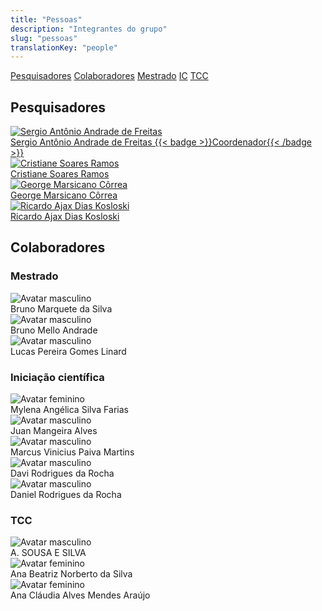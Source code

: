 ```yaml
---
title: "Pessoas"
description: "Integrantes do grupo"
slug: "pessoas"
translationKey: "people"
---
```


<div class="flex flex-wrap gap-2 mb-6">
  <a href="#pesquisadores" class="px-3 py-1 rounded-full text-sm bg-neutral-200 hover:bg-neutral-300 dark:bg-neutral-700 dark:hover:bg-neutral-600">Pesquisadores</a>
  <a href="#colaboradores" class="px-3 py-1 rounded-full text-sm bg-neutral-200 hover:bg-neutral-300 dark:bg-neutral-700 dark:hover:bg-neutral-600">Colaboradores</a>
  <a href="#mestrado" class="px-3 py-1 rounded-full text-sm bg-neutral-200 hover:bg-neutral-300 dark:bg-neutral-700 dark:hover:bg-neutral-600">Mestrado</a>
  <a href="#ic" class="px-3 py-1 rounded-full text-sm bg-neutral-200 hover:bg-neutral-300 dark:bg-neutral-700 dark:hover:bg-neutral-600">IC</a>
  <a href="#tcc" class="px-3 py-1 rounded-full text-sm bg-neutral-200 hover:bg-neutral-300 dark:bg-neutral-700 dark:hover:bg-neutral-600">TCC</a>
</div>

<h2 id="pesquisadores">Pesquisadores</h2>

<div class="grid gap-4 sm:grid-cols-2 md:grid-cols-3 lg:grid-cols-4 xl:grid-cols-5 2xl:grid-cols-6">
  <a href="https://cedis.unb.br/pt/people/sergio_freitas/" class="flex flex-col overflow-hidden rounded-lg shadow-lg bg-neutral-50 dark:bg-neutral-900 transition-transform border border-transparent hover:border-primary-300 hover:shadow-xl hover:scale-[1.01]">
    <img src="https://cedis.unb.br/assets/images/featured/people_Sergio%20Freitas.png" alt="Sergio Antônio Andrade de Freitas" loading="lazy" class="object-cover h-48 w-full">
    <div class="p-4 text-center font-semibold">Sergio Antônio Andrade de Freitas {{< badge >}}Coordenador{{< /badge >}}</div>
  </a>
  <a href="https://cedis.unb.br/pt/people/cristiane_ramos/" class="flex flex-col overflow-hidden rounded-lg shadow-lg bg-neutral-50 dark:bg-neutral-900 transition-transform border border-transparent hover:border-primary-300 hover:shadow-xl hover:scale-[1.01]">
    <img src="https://cedis.unb.br/assets/images/featured/people_Cristiane%20Ramos.png" alt="Cristiane Soares Ramos" loading="lazy" class="object-cover h-48 w-full">
    <div class="p-4 text-center font-semibold">Cristiane Soares Ramos</div>
  </a>
  <a href="https://cedis.unb.br/pt/people/george_marsicano/" class="flex flex-col overflow-hidden rounded-lg shadow-lg bg-neutral-50 dark:bg-neutral-900 transition-transform border border-transparent hover:border-primary-300 hover:shadow-xl hover:scale-[1.01]">
    <img src="https://cedis.unb.br/assets/images/featured/people_George%20Marsicano.png" alt="George Marsicano Côrrea" loading="lazy" class="object-cover h-48 w-full">
    <div class="p-4 text-center font-semibold">George Marsicano Côrrea</div>
  </a>
  <a href="https://cedis.unb.br/pt/people/ricardo_ajax/" class="flex flex-col overflow-hidden rounded-lg shadow-lg bg-neutral-50 dark:bg-neutral-900 transition-transform border border-transparent hover:border-primary-300 hover:shadow-xl hover:scale-[1.01]">
    <img src="https://cedis.unb.br/assets/images/featured/people_Ricardo%20Ajax.png" alt="Ricardo Ajax Dias Kosloski" loading="lazy" class="object-cover h-48 w-full">
    <div class="p-4 text-center font-semibold">Ricardo Ajax Dias Kosloski</div>
  </a>
</div>

<h2 id="colaboradores">Colaboradores</h2>

<h3 id="mestrado">Mestrado</h3>
<div class="grid gap-4 sm:grid-cols-2 md:grid-cols-3 lg:grid-cols-4 xl:grid-cols-5 2xl:grid-cols-6 mb-6">
  <div class="flex flex-col overflow-hidden rounded-lg shadow-lg bg-neutral-50 dark:bg-neutral-900 transition-transform border border-transparent hover:border-primary-300 hover:shadow-xl hover:scale-[1.01]"><img src="/img/avatar-m.svg" alt="Avatar masculino" loading="lazy" class="object-contain bg-neutral-200 dark:bg-neutral-800 p-6 h-48 w-full"><div class="p-4 text-center font-semibold">Bruno Marquete da Silva</div></div>
  <div class="flex flex-col overflow-hidden rounded-lg shadow-lg bg-neutral-50 dark:bg-neutral-900 transition-transform border border-transparent hover:border-primary-300 hover:shadow-xl hover:scale-[1.01]"><img src="/img/avatar-m.svg" alt="Avatar masculino" loading="lazy" class="object-contain bg-neutral-200 dark:bg-neutral-800 p-6 h-48 w-full"><div class="p-4 text-center font-semibold">Bruno Mello Andrade</div></div>
  <div class="flex flex-col overflow-hidden rounded-lg shadow-lg bg-neutral-50 dark:bg-neutral-900 transition-transform border border-transparent hover:border-primary-300 hover:shadow-xl hover:scale-[1.01]"><img src="/img/avatar-m.svg" alt="Avatar masculino" loading="lazy" class="object-contain bg-neutral-200 dark:bg-neutral-800 p-6 h-48 w-full"><div class="p-4 text-center font-semibold">Lucas Pereira Gomes Linard</div></div>
</div>

<h3 id="ic">Iniciação científica</h3>
<div class="grid gap-4 sm:grid-cols-2 md:grid-cols-3 lg:grid-cols-4 xl:grid-cols-5 2xl:grid-cols-6 mb-6">
  <div class="flex flex-col overflow-hidden rounded-lg shadow-lg bg-neutral-50 dark:bg-neutral-900 transition-transform border border-transparent hover:border-primary-300 hover:shadow-xl hover:scale-[1.01]"><img src="/img/avatar-f.svg" alt="Avatar feminino" loading="lazy" class="object-contain bg-neutral-200 dark:bg-neutral-800 p-6 h-48 w-full"><div class="p-4 text-center font-semibold">Mylena Angélica Silva Farias</div></div>
  <div class="flex flex-col overflow-hidden rounded-lg shadow-lg bg-neutral-50 dark:bg-neutral-900 transition-transform border border-transparent hover:border-primary-300 hover:shadow-xl hover:scale-[1.01]"><img src="/img/avatar-m.svg" alt="Avatar masculino" loading="lazy" class="object-contain bg-neutral-200 dark:bg-neutral-800 p-6 h-48 w-full"><div class="p-4 text-center font-semibold">Juan Mangeira Alves</div></div>
  <div class="flex flex-col overflow-hidden rounded-lg shadow-lg bg-neutral-50 dark:bg-neutral-900 transition-transform border border-transparent hover:border-primary-300 hover:shadow-xl hover:scale-[1.01]"><img src="/img/avatar-m.svg" alt="Avatar masculino" loading="lazy" class="object-contain bg-neutral-200 dark:bg-neutral-800 p-6 h-48 w-full"><div class="p-4 text-center font-semibold">Marcus Vinicius Paiva Martins</div></div>
  <div class="flex flex-col overflow-hidden rounded-lg shadow-lg bg-neutral-50 dark:bg-neutral-900 transition-transform border border-transparent hover:border-primary-300 hover:shadow-xl hover:scale-[1.01]"><img src="/img/avatar-m.svg" alt="Avatar masculino" loading="lazy" class="object-contain bg-neutral-200 dark:bg-neutral-800 p-6 h-48 w-full"><div class="p-4 text-center font-semibold">Davi Rodrigues da Rocha</div></div>
  <div class="flex flex-col overflow-hidden rounded-lg shadow-lg bg-neutral-50 dark:bg-neutral-900 transition-transform border border-transparent hover:border-primary-300 hover:shadow-xl hover:scale-[1.01]"><img src="/img/avatar-m.svg" alt="Avatar masculino" loading="lazy" class="object-contain bg-neutral-200 dark:bg-neutral-800 p-6 h-48 w-full"><div class="p-4 text-center font-semibold">Daniel Rodrigues da Rocha</div></div>
</div>

<h3 id="tcc">TCC</h3>
<div class="grid gap-4 sm:grid-cols-2 md:grid-cols-3 lg:grid-cols-4 xl:grid-cols-5 2xl:grid-cols-6">
  <div class="flex flex-col overflow-hidden rounded-lg shadow-lg bg-neutral-50 dark:bg-neutral-900 transition-transform border border-transparent hover:border-primary-300 hover:shadow-xl hover:scale-[1.01]"><img src="/img/avatar-m.svg" alt="Avatar masculino" loading="lazy" class="object-contain bg-neutral-200 dark:bg-neutral-800 p-6 h-48 w-full"><div class="p-4 text-center font-semibold">A. SOUSA E SILVA</div></div>
  <div class="flex flex-col overflow-hidden rounded-lg shadow-lg bg-neutral-50 dark:bg-neutral-900 transition-transform border border-transparent hover:border-primary-300 hover:shadow-xl hover:scale-[1.01]"><img src="/img/avatar-f.svg" alt="Avatar feminino" loading="lazy" class="object-contain bg-neutral-200 dark:bg-neutral-800 p-6 h-48 w-full"><div class="p-4 text-center font-semibold">Ana Beatriz Norberto da Silva</div></div>
  <div class="flex flex-col overflow-hidden rounded-lg shadow-lg bg-neutral-50 dark:bg-neutral-900 transition-transform border border-transparent hover:border-primary-300 hover:shadow-xl hover:scale-[1.01]"><img src="/img/avatar-f.svg" alt="Avatar feminino" loading="lazy" class="object-contain bg-neutral-200 dark:bg-neutral-800 p-6 h-48 w-full"><div class="p-4 text-center font-semibold">Ana Cláudia Alves Mendes Araújo</div></div>
  <!-- (demais nomes do TCC podem ser trazidos de /pt/pessoas/colaboradores/_index.md; mantive alguns como exemplo) -->
</div>
